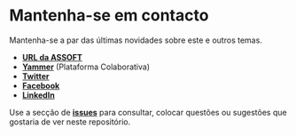 # Mantenha-se em contacto

Mantenha-se a par das últimas novidades sobre este e outros temas.

* [**URL da ASSOFT**](https://www.assoft.org/)
* [**Yammer**](https://www.assoft.org/pt/54/plataforma-colaborativa/) \(Plataforma Colaborativa\)
* [**Twitter**](https://www.twitter.com/assoft)
* [**Facebook**](https://www.facebook.com/assoft.org)
* [**LinkedIn**](https://www.linkedin.com/company/assoftassociacaoportuguesadesoftware/)

Use a secção de [**issues**](https://github.com/assoft-portugal/documentacao-CryptoSAF-T/issues) para consultar, colocar questões ou sugestões que gostaria de ver neste repositório.

